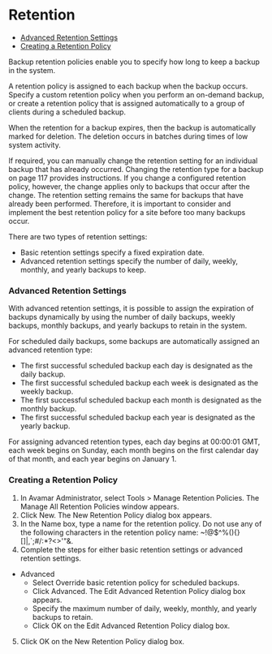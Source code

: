# Retention

- [Advanced Retention Settings](#advanced)
- [Creating a Retention Policy](#policy)

Backup retention policies enable you to specify how long to keep a backup in the system.

A retention policy is assigned to each backup when the backup occurs. Specify a custom
retention policy when you perform an on-demand backup, or create a retention policy
that is assigned automatically to a group of clients during a scheduled backup.

When the retention for a backup expires, then the backup is automatically marked for
deletion. The deletion occurs in batches during times of low system activity.

If required, you can manually change the retention setting for an individual backup that
has already occurred. Changing the retention type for a backup on page 117 provides
instructions. If you change a configured retention policy, however, the change applies
only to backups that occur after the change. The retention setting remains the same for
backups that have already been performed. Therefore, it is important to consider and
implement the best retention policy for a site before too many backups occur.

There are two types of retention settings:

- Basic retention settings specify a fixed expiration date.
- Advanced retention settings specify the number of daily, weekly, monthly, and yearly
backups to keep.

<a name="advanced"></a>
### Advanced Retention Settings

With advanced retention settings, it is possible to assign the expiration of backups
dynamically by using the number of daily backups, weekly backups, monthly backups,
and yearly backups to retain in the system.

For scheduled daily backups, some backups are automatically assigned an advanced
retention type:

- The first successful scheduled backup each day is designated as the daily backup.
- The first successful scheduled backup each week is designated as the weekly
backup.
- The first successful scheduled backup each month is designated as the monthly
backup.
- The first successful scheduled backup each year is designated as the yearly backup.

For assigning advanced retention types, each day begins at 00:00:01 GMT, each week
begins on Sunday, each month begins on the first calendar day of that month, and each
year begins on January 1.

<a name="policy"></a>
### Creating a Retention Policy

1. In Avamar Administrator, select Tools > Manage Retention Policies.
The Manage All Retention Policies window appears.
2. Click New.
The New Retention Policy dialog box appears.
3. In the Name box, type a name for the retention policy.
Do not use any of the following characters in the retention policy name: ~!@$^%(){}
[]|,`;#\/:*?<>'"&.
4. Complete the steps for either basic retention settings or advanced retention settings.
  - Advanced
    - Select Override basic retention policy for scheduled backups.
    - Click Advanced. The Edit Advanced Retention Policy dialog box appears.
    - Specify the maximum number of daily, weekly, monthly, and yearly backups to retain.
    - Click OK on the Edit Advanced Retention Policy dialog box.
5. Click OK on the New Retention Policy dialog box.
